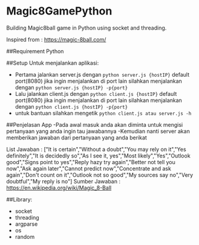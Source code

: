 # Magic8GamePython
Building Magic8ball game in Python using socket and threading.

Inspired from : https://magic-8ball.com/

##Requirement
Python

##Setup
Untuk menjalankan aplikasi:
- Pertama jalankan server.js dengan ```python server.js {hostIP}``` default port(8080) jika ingin menjalankan di port lain silahkan menjalankan dengan ```python server.js {hostIP} -p{port}```
- Lalu jalankan client.js dengan ```python client.js {hostIP}``` default port(8080) jika ingin menjalankan di port lain silahkan menjalankan dengan ```python client.js {hostIP} -p{port}```
- untuk bantuan silahkan mengetik ```python client.js atau server.js -h```

##Penjelasan App
-Pada awal masuk anda akan diminta untuk mengisi pertanyaan yang anda ingin tau jawabannya
-Kemudian nanti server akan memberikan jawaban dari pertanyaan yang anda berikat

List Jawaban :
["It is certain","Without a doubt","You may rely on it","Yes definitely","It is decidedly so","As I see it, yes","Most likely","Yes","Outlook good","Signs point to yes","Reply hazy try again","Better not tell you now","Ask again later","Cannot predict now","Concentrate and ask again","Don't count on it","Outlook not so good","My sources say no","Very doubtful","My reply is no"]
Sumber Jawaban : https://en.wikipedia.org/wiki/Magic_8-Ball

##Library:
- socket
- threading
- argparse
- os
- random